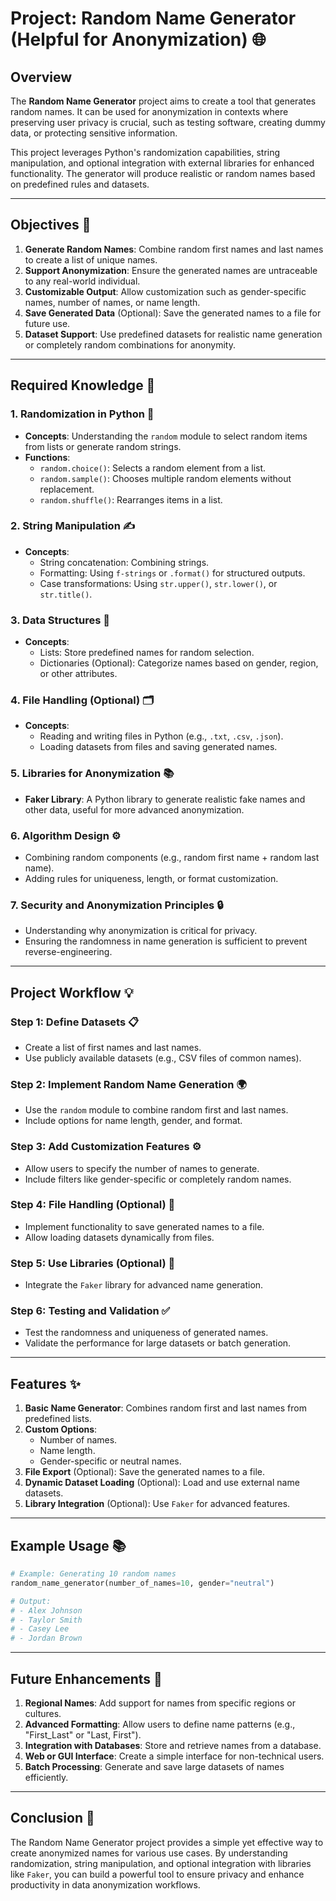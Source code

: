 # Project: Random Name Generator (Helpful for Anonymization) 🌐

## Overview 
The **Random Name Generator** project aims to create a tool that generates random names. It can be used for anonymization in contexts where preserving user privacy is crucial, such as testing software, creating dummy data, or protecting sensitive information.

This project leverages Python's randomization capabilities, string manipulation, and optional integration with external libraries for enhanced functionality. The generator will produce realistic or random names based on predefined rules and datasets.

---

## Objectives 🔄
1. **Generate Random Names**: Combine random first names and last names to create a list of unique names.
2. **Support Anonymization**: Ensure the generated names are untraceable to any real-world individual.
3. **Customizable Output**: Allow customization such as gender-specific names, number of names, or name length.
4. **Save Generated Data** (Optional): Save the generated names to a file for future use.
5. **Dataset Support**: Use predefined datasets for realistic name generation or completely random combinations for anonymity.

---

## Required Knowledge 🔧

### 1. **Randomization in Python** 🎲
- **Concepts**: Understanding the `random` module to select random items from lists or generate random strings.
- **Functions**:
  - `random.choice()`: Selects a random element from a list.
  - `random.sample()`: Chooses multiple random elements without replacement.
  - `random.shuffle()`: Rearranges items in a list.

### 2. **String Manipulation** ✍️
- **Concepts**:
  - String concatenation: Combining strings.
  - Formatting: Using `f-strings` or `.format()` for structured outputs.
  - Case transformations: Using `str.upper()`, `str.lower()`, or `str.title()`.

### 3. **Data Structures** 📂
- **Concepts**:
  - Lists: Store predefined names for random selection.
  - Dictionaries (Optional): Categorize names based on gender, region, or other attributes.

### 4. **File Handling** (Optional) 🗂️
- **Concepts**:
  - Reading and writing files in Python (e.g., `.txt`, `.csv`, `.json`).
  - Loading datasets from files and saving generated names.

### 5. **Libraries for Anonymization** 📚
- **Faker Library**: A Python library to generate realistic fake names and other data, useful for more advanced anonymization.

### 6. **Algorithm Design** ⚙️
- Combining random components (e.g., random first name + random last name).
- Adding rules for uniqueness, length, or format customization.

### 7. **Security and Anonymization Principles** 🔒
- Understanding why anonymization is critical for privacy.
- Ensuring the randomness in name generation is sufficient to prevent reverse-engineering.

---

## Project Workflow 💡

### Step 1: Define Datasets 📋
- Create a list of first names and last names.
- Use publicly available datasets (e.g., CSV files of common names).

### Step 2: Implement Random Name Generation 🌍
- Use the `random` module to combine random first and last names.
- Include options for name length, gender, and format.

### Step 3: Add Customization Features ⚙️
- Allow users to specify the number of names to generate.
- Include filters like gender-specific or completely random names.

### Step 4: File Handling (Optional) 💾
- Implement functionality to save generated names to a file.
- Allow loading datasets dynamically from files.

### Step 5: Use Libraries (Optional) 🔄
- Integrate the `Faker` library for advanced name generation.

### Step 6: Testing and Validation ✅
- Test the randomness and uniqueness of generated names.
- Validate the performance for large datasets or batch generation.

---

## Features ✨
1. **Basic Name Generator**: Combines random first and last names from predefined lists.
2. **Custom Options**:
   - Number of names.
   - Name length.
   - Gender-specific or neutral names.
3. **File Export** (Optional): Save the generated names to a file.
4. **Dynamic Dataset Loading** (Optional): Load and use external name datasets.
5. **Library Integration** (Optional): Use `Faker` for advanced features.

---

## Example Usage 📚
```python
# Example: Generating 10 random names
random_name_generator(number_of_names=10, gender="neutral")

# Output:
# - Alex Johnson
# - Taylor Smith
# - Casey Lee
# - Jordan Brown
```

---

## Future Enhancements 🚀
1. **Regional Names**: Add support for names from specific regions or cultures.
2. **Advanced Formatting**: Allow users to define name patterns (e.g., "First_Last" or "Last, First").
3. **Integration with Databases**: Store and retrieve names from a database.
4. **Web or GUI Interface**: Create a simple interface for non-technical users.
5. **Batch Processing**: Generate and save large datasets of names efficiently.

---

## Conclusion 🎉
The Random Name Generator project provides a simple yet effective way to create anonymized names for various use cases. By understanding randomization, string manipulation, and optional integration with libraries like `Faker`, you can build a powerful tool to ensure privacy and enhance productivity in data anonymization workflows.

